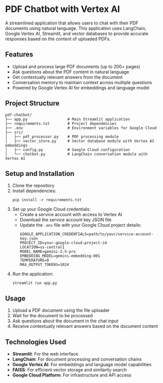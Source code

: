 # PDF Chatbot with Vertex AI

A streamlined application that allows users to chat with their PDF documents using natural language. This application uses LangChain, Google Vertex AI, Streamlit, and vector databases to provide accurate responses based on the content of uploaded PDFs.

## Features

- Upload and process large PDF documents (up to 200+ pages)
- Ask questions about the PDF content in natural language
- Get contextually relevant answers from the document
- Conversation memory to maintain context across multiple questions
- Powered by Google Vertex AI for embeddings and language model

## Project Structure

```
pdf-chatbot/
├── app.py                  # Main Streamlit application
├── requirements.txt        # Project dependencies
├── .env                    # Environment variables for Google Cloud
├── src/
│   ├── pdf_processor.py    # PDF processing module
│   ├── vector_store.py     # Vector database module with Vertex AI embeddings
│   ├── config.py           # Google Cloud configuration
│   └── chatbot.py          # LangChain conversation module with Vertex AI
```

## Setup and Installation

1. Clone the repository
2. Install dependencies:
   ```
   pip install -r requirements.txt
   ```
3. Set up your Google Cloud credentials:
   - Create a service account with access to Vertex AI
   - Download the service account key JSON file
   - Update the `.env` file with your Google Cloud project details:
     ```
     GOOGLE_APPLICATION_CREDENTIALS=path/to/your/service-account-key.json
     PROJECT_ID=your-google-cloud-project-id
     LOCATION=us-central1
     MODEL_NAME=gemini-2.5-pro
     EMBEDDING_MODEL=gemini-embedding-001
     TEMPERATURE=0
     MAX_OUTPUT_TOKENS=1024
     ```
4. Run the application:
   ```
   streamlit run app.py
   ```

## Usage

1. Upload a PDF document using the file uploader
2. Wait for the document to be processed
3. Ask questions about the document in the chat input
4. Receive contextually relevant answers based on the document content

## Technologies Used

- **Streamlit**: For the web interface
- **LangChain**: For document processing and conversation chains
- **Google Vertex AI**: For embeddings and language model capabilities
- **FAISS**: For efficient vector storage and similarity search
- **Google Cloud Platform**: For infrastructure and API access